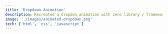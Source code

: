 ```yaml
---
title: 'Dropdown Animation'
description: Recreated a dropdwn animation with zero library / framework.
image: './images/animated-dropdown.png'
tech: ['html', 'css', 'javascript']
---
```

